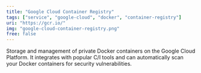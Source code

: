 ```yaml
---
title: "Google Cloud Container Registry"
tags: ["service", "google-cloud", "docker", "container-registry"]
uri: "https://gcr.io/"
img: "google-cloud-container-registry.png"
free: false
---
```


Storage and management of private Docker containers on the Google Cloud Platform. It integrates with popular C/I tools and can automatically scan your Docker containers for security vulnerabilities.